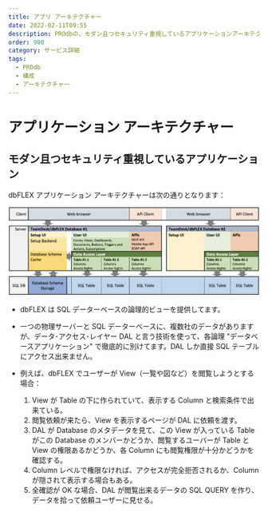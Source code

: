```yaml
---
title: アプリ アーキテクチャー
date: 2022-02-11T09:55
description: PROdbの、モダン且つセキュリティ重視しているアプリケーションアーキテクチャーをご紹介します。
order: 900
category: サービス詳細
tags:
  - PROdb
  - 構成
  - アーキテクチャー
---
```


# アプリケーション アーキテクチャー
## モダン且つセキュリティ重視しているアプリケーション
dbFLEX アプリケーション アーキテクチャーは次の通りとなります：

![図： アプリ アーキテクチャー](/static/figure-dbflex-system-architecture.png)

-   dbFLEX は SQL データーベースの論理的ビューを提供してます。
-   一つの物理サーバーと SQL データーベースに、複数社のデータがありますが、データ･アクセス･レイヤー DAL と言う技術を使って、各論理 "データベースアプリケーション" で徹底的に別けてます。DAL しか直接 SQL テーブルにアクセス出来ません。
-   例えば、dbFLEX でユーザーが View（一覧や図など）を閲覧しようとする場合：

    1.  View が Table の下に作られていて、表示する Column と検索条件で出来ている。
    2.  閲覧依頼が来たら、View を表示するページが DAL に依頼を渡す。
    3.  DAL が Database のメタデータを見て、この View が入っている Table がこの Database のメンバーかどうか、閲覧するユーバーが Table と View の権限あるかどうか、各 Column にも閲覧権限が十分かどうかを確認する。
    4.  Column レベルで権限なければ、アクセスが完全拒否されるか、Column が隠されて表示する場合もある。
    5.  全確認が OK な場合、DAL が閲覧出来るデータの SQL QUERY を作り、データを拾って依頼ユーザーに見せる。

          